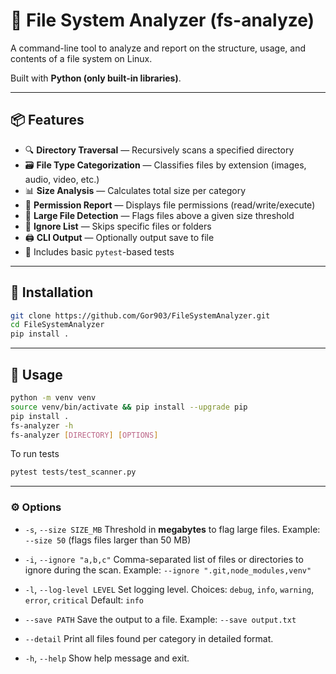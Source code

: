 # 🧮 File System Analyzer (fs-analyze)

A command-line tool to analyze and report on the structure, usage, and contents of a file system on Linux.

Built with **Python (only built-in libraries)**.

---

## 📦 Features

- 🔍 **Directory Traversal** — Recursively scans a specified directory
- 🗃️ **File Type Categorization** — Classifies files by extension (images, audio, video, etc.)
- 📊 **Size Analysis** — Calculates total size per category
- 🧾 **Permission Report** — Displays file permissions (read/write/execute)
- 🚨 **Large File Detection** — Flags files above a given size threshold
- 📁 **Ignore List** — Skips specific files or folders
- 🖨️ **CLI Output** — Optionally output save to file
- 🧪 Includes basic `pytest`-based tests

---

## 🚀 Installation

```bash
git clone https://github.com/Gor903/FileSystemAnalyzer.git
cd FileSystemAnalyzer
pip install .
```
---

## 🔧 Usage

```bash
python -m venv venv
source venv/bin/activate && pip install --upgrade pip
pip install .
fs-analyzer -h
fs-analyzer [DIRECTORY] [OPTIONS]
```

To run tests
```bash
pytest tests/test_scanner.py
```

---

### ⚙️ Options

- `-s`, `--size SIZE_MB`
  Threshold in **megabytes** to flag large files.
  Example: `--size 50` (flags files larger than 50 MB)

- `-i`, `--ignore "a,b,c"`
  Comma-separated list of files or directories to ignore during the scan.
  Example: `--ignore ".git,node_modules,venv"`

- `-l`, `--log-level LEVEL`
  Set logging level.
  Choices: `debug`, `info`, `warning`, `error`, `critical`
  Default: `info`

- `--save PATH`
  Save the output to a file.
  Example: `--save output.txt`

- `--detail`
  Print all files found per category in detailed format.

- `-h`, `--help`
  Show help message and exit.
